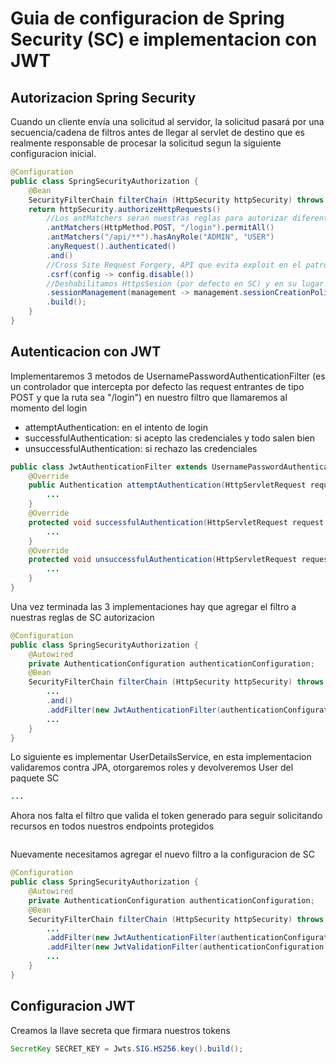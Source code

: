 # Guia de configuracion de Spring Security (SC) e implementacion con JWT

## Autorizacion Spring Security
Cuando un cliente envía una solicitud al servidor, la solicitud pasará por una secuencia/cadena de filtros antes de llegar al servlet de destino que es realmente responsable de procesar la solicitud segun la siguiente configuracion inicial.
```java
@Configuration
public class SpringSecurityAuthorization {
    @Bean
    SecurityFilterChain filterChain (HttpSecurity httpSecurity) throws Exception {
    return httpSecurity.authorizeHttpRequests()
        //Los antMatchers seran nuestras reglas para autorizar diferentes recursos a nuestra conveniencia
        .antMatchers(HttpMethod.POST, "/login").permitAll()
        .antMatchers("/api/**").hasAnyRole("ADMIN", "USER")
        .anyRequest().authenticated()
        .and()
        //Cross Site Request Forgery, API que evita exploit en el patron MCV (JSP, Thymeleaf, forms), React por debajo lo implementa por nosotros, se deshabilita
        .csrf(config -> config.disable())
        //Deshabilitamos HttpsSesion (por defecto en SC) y en su lugar lo manejamos con JWT y React + StorageSession + Context
        .sessionManagement(management -> management.sessionCreationPolicy(SessionCreationPolicy.STATELESS))
        .build();
    }
}
```

## Autenticacion con JWT
Implementaremos 3 metodos de UsernamePasswordAuthenticationFilter (es un controlador que intercepta por defecto las request entrantes de tipo POST y que la ruta sea "/login") en nuestro filtro que llamaremos al momento del login
- attemptAuthentication: en el intento de login
- successfulAuthentication: si acepto las credenciales y todo salen bien
- unsuccessfulAuthentication: si rechazo las credenciales

````java
public class JwtAuthenticationFilter extends UsernamePasswordAuthenticationFilter {
    @Override
    public Authentication attemptAuthentication(HttpServletRequest request, HttpServletResponse response) throws AuthenticationException {
        ...
    }
    @Override
    protected void successfulAuthentication(HttpServletRequest request, HttpServletResponse response, FilterChain chain, Authentication authResult) throws IOException, ServletException {
        ...
    }
    @Override
    protected void unsuccessfulAuthentication(HttpServletRequest request, HttpServletResponse response, AuthenticationException failed) throws IOException, ServletException {
        ...
    }
}
````

Una vez terminada las 3 implementaciones hay que agregar el filtro a nuestras reglas de SC autorizacion

````java
@Configuration
public class SpringSecurityAuthorization {
    @Autowired
    private AuthenticationConfiguration authenticationConfiguration;
    @Bean
    SecurityFilterChain filterChain (HttpSecurity httpSecurity) throws Exception {
        ...
        .and()
        .addFilter(new JwtAuthenticationFilter(authenticationConfiguration.getAuthenticationManager()))
        ...
    }
}
````

Lo siguiente es implementar UserDetailsService, en esta implementacion validaremos contra JPA, otorgaremos roles y devolveremos User del paquete SC

````java
...
````

Ahora nos falta el filtro que valida el token generado para seguir solicitando recursos en todos nuestros endpoints protegidos

````java

````

Nuevamente necesitamos agregar el nuevo filtro a la configuracion de SC
````java
@Configuration
public class SpringSecurityAuthorization {
    @Autowired
    private AuthenticationConfiguration authenticationConfiguration;
    @Bean
    SecurityFilterChain filterChain (HttpSecurity httpSecurity) throws Exception {
        ...
        .addFilter(new JwtAuthenticationFilter(authenticationConfiguration.getAuthenticationManager()))
        .addFilter(new JwtValidationFilter(authenticationConfiguration.getAuthenticationManager()))
        ...
    }
}
````

## Configuracion JWT
Creamos la llave secreta que firmara nuestros tokens
````java
SecretKey SECRET_KEY = Jwts.SIG.HS256.key().build();
````